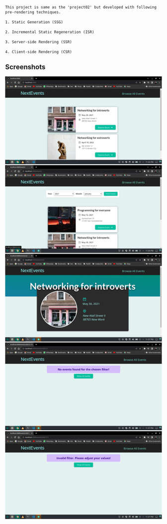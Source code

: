 ```
This project is same as the 'project02' but developed with following pre-rendering techniques.

1. Static Generation (SSG)

2. Incremental Static Regeneration (ISR)

3. Server-side Rendering (SSR)

4. Client-side Rendering (CSR)
```

## Screenshots

![Alt text](./screenshots/Screenshot_20230325_233643.png 'Homepage')
![Alt text](./screenshots/Screenshot_20230325_233648.png 'Search Events')
![Alt text](./screenshots/Screenshot_20230325_233706.png 'Event Details')
![Alt text](./screenshots/Screenshot_20230325_233714.png 'No Events Found (Wrong Filter)')
![Alt text](./screenshots/Screenshot_20230325_233730.png 'Error (Wrong Filter)')
